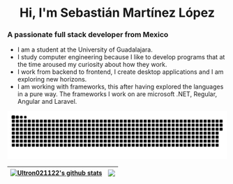<h1 align="center">Hi, I'm Sebastián Martínez López</h1>
<h3 align="">A passionate full stack developer from Mexico</h3>

<ul>
 <li>I am a student at the University of Guadalajara.</li>
 <li>I study computer engineering because I like to develop programs that at the time aroused my curiosity about how they work.</li>
 <li>I work from backend to frontend, I create desktop applications and I am exploring new horizons.</li>
 <li>I am working with frameworks, this after having explored the languages in a pure way. The frameworks I work on are microsoft .NET, Regular, Angular and Laravel.</li>
</ul>

<a href="https://github.com/Ultron021122"><img src="sniker.svg"></a>

 | <a href="#"><img align="center" src="https://github-readme-stats.vercel.app/api?username=Ultron021122&show_icons=true&include_all_commits=true&theme=dark&hide_border=false&repo=github-readme-stats" alt="Ultron021122's github stats" /></a> | <a href="#"><img align="center" src="https://github-readme-stats.vercel.app/api/top-langs/?username=Ultron021122&layout=6&theme=dark&hide_border=false&repo=github-readme-stats" /></a> |
| ------------- | ------------- |
